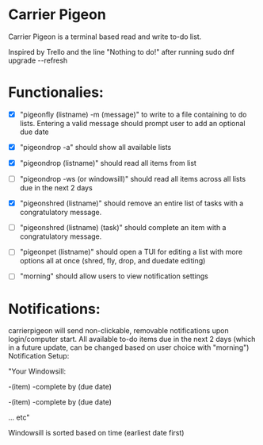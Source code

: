 # Carrier Pigeon
Carrier Pigeon is a terminal based read and write to-do list. 

Inspired by Trello and the line "Nothing to do!" after running sudo dnf upgrade --refresh

# Functionalies:

- [x] "pigeonfly (listname) -m (message)" to write to a file containing to do lists. Entering a valid message should prompt user to add an optional due date
- [x] "pigeondrop -a" should show all available lists
- [x] "pigeondrop (listname)" should read all items from list
- [ ] "pigeondrop -ws (or windowsill)" should read all items across all lists due in the next 2 days
- [x] "pigeonshred (listname)" should remove an entire list of tasks with a congratulatory message.
- [ ] "pigeonshred (listname) (task)" should complete an item with a congratulatory message. 
- [ ] "pigeonpet (listname)" should open a TUI for editing a list with more options all at once (shred, fly, drop, and duedate editing)
- [ ] "morning" should allow users to view notification settings



# Notifications:

  carrierpigeon will send non-clickable, removable notifications upon login/computer start. 
  All available to-do items due in the next 2 days (which in a future update, can be changed based on user choice with "morning")
Notification Setup:

"Your Windowsill:

 -(item) -complete by (due date)

 -(item) -complete by (due date)

 ... etc"

Windowsill is sorted based on time (earliest date first)








